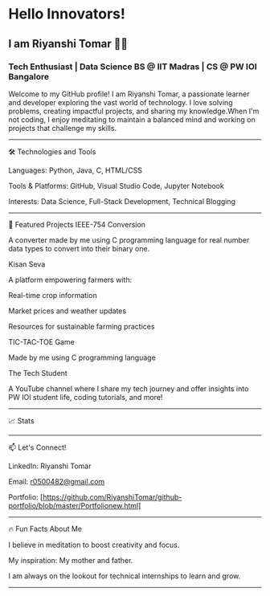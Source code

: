 # Hello Innovators!

## I am Riyanshi Tomar 👩‍💻

### Tech Enthusiast | Data Science BS @ IIT Madras | CS @ PW IOI Bangalore

Welcome to my GitHub profile! I am Riyanshi Tomar, a passionate learner and developer exploring the vast world of technology. I love solving problems, creating impactful projects, and sharing my knowledge.When I'm not coding, I enjoy meditating to maintain a balanced mind and working on projects that challenge my skills.



---

🛠 Technologies and Tools

Languages: Python, Java, C, HTML/CSS

Tools & Platforms: GitHub, Visual Studio Code, Jupyter Notebook

Interests: Data Science, Full-Stack Development, Technical Blogging



---

🌟 Featured Projects
IEEE-754 Conversion

A converter made by me using C programming language for real number data types to convert into their binary one.


Kisan Seva

A platform empowering farmers with:

Real-time crop information

Market prices and weather updates

Resources for sustainable farming practices


TIC-TAC-TOE Game

Made by me using C programming language


The Tech Student

A YouTube channel where I share my tech journey and offer insights into PW IOI student life, coding tutorials, and more!


---

📈 Stats





---

📫 Let's Connect!

LinkedIn: Riyanshi Tomar

Email: r0500482@gmail.com

Portfolio: [https://github.com/RiyanshiTomar/github-portfolio/blob/master/Portfolionew.html]



---

🔥 Fun Facts About Me

I believe in meditation to boost creativity and focus.

My inspiration: My mother and father.

I am always on the lookout for technical internships to learn and grow.



---


